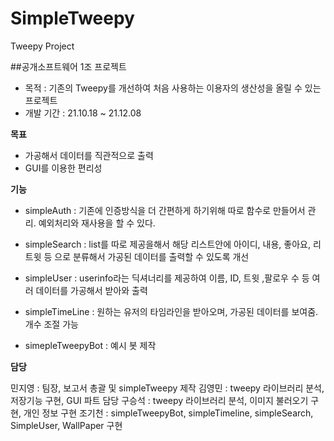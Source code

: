 # SimpleTweepy
Tweepy Project


##공개소프트웨어 1조 프로젝트

- 목적 : 기존의 Tweepy를 개선하여 처음 사용하는 이용자의 생산성을 올릴 수 있는 프로젝트
- 개발 기간 : 21.10.18 ~ 21.12.08

**목표**
- 가공해서 데이터를 직관적으로 출력
- GUI를 이용한 편리성




**기능**
- simpleAuth : 기존에 인증방식을 더 간편하게 하기위해 따로 함수로 만들어서 관리. 예외처리와 재사용을 할 수 있다.
- simpleSearch : list를 따로 제공을해서 해당 리스트안에 아이디, 내용, 좋아요, 리트윗 등 으로 분류해서
가공된 데이터를 출력할 수 있도록 개선

- simpleUser : userinfo라는 딕셔너리를 제공하여 이름, ID, 트윗 ,팔로우 수 등 여러 데이터를 가공해서 받아와 출력

- simpleTimeLine : 원하는 유저의 타임라인을 받아오며, 
가공된 데이터를 보여줌. 개수 조절 가능
- simepleTweepyBot : 예시 봇 제작 



**담당**

민지영 : 팀장, 보고서 총괄 및 simpleTweepy 제작
김영민 : tweepy 라이브러리 분석, 저장기능 구현, GUI 파트 담당
구승석 : tweepy 라이브러리 분석, 이미지 불러오기 구현, 개인 정보 구현 
조기천 : simpleTweepyBot, simpleTimeline, simpleSearch, SimpleUser, WallPaper 구현
 
 
 